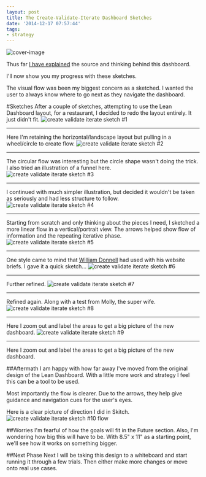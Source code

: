 ```yaml
---
layout: post
title: The Create-Validate-Iterate Dashboard Sketches
date: '2014-12-17 07:57:44'
tags:
- strategy
---
```


![cover-image](/content/images/2014/12/9-create-validate-iterate-sketch.jpg)

Thus far [I have explained](http://blog.chancesmith.org/iterating-off-of-ash-mauryas-lean-dashboard/) the source and thinking behind this dashboard.

I'll now show you my progress with these sketches.

The visual flow was been my biggest concern as a sketched. I wanted the user to always know where to go next as they navigate the dashboard.

#Sketches
After a couple of sketches, attempting to use the Lean Dashboard layout, for a restaurant, I decided to redo the layout entirely. It just didn't fit.
![create validate iterate sketch #1](/content/images/2014/12/1-create-validate-iterate-sketch.jpg)
<hr/>

Here I'm retaining the horizontal/landscape layout but pulling in a wheel/circle to create flow.
![create validate iterate sketch #2](/content/images/2014/12/2-create-validate-iterate-sketch.jpg)
<hr/>

The circular flow was interesting but the circle shape wasn't doing the trick. I also tried an illustration of a funnel here.
![create validate iterate sketch #3](/content/images/2014/12/3-create-validate-iterate-sketch.jpg)
<hr/>

I continued with much simpler illustration, but decided it wouldn't be taken as seriously and had less structure to follow.
![create validate iterate sketch #4](/content/images/2014/12/4-create-validate-iterate-sketch.jpg)
<hr/>

Starting from scratch and only thinking about the pieces I need, I sketched a more linear flow in a vertical/portrait view. The arrows helped show flow of information and the repeating iterative phase.
![create validate iterate sketch #5](/content/images/2014/12/5-create-validate-iterate-sketch.jpg)
<hr/>

One style came to mind that [William Donnell](http://sodiumhalogen.com) had used with his website briefs. I gave it a quick sketch...
![create validate iterate sketch #6](/content/images/2014/12/6-create-validate-iterate-sketch.jpg)
<hr/>

Further refined.
![create validate iterate sketch #7](/content/images/2014/12/7-create-validate-iterate-sketch.jpg)
<hr/>

Refined again. Along with a test from Molly, the super wife.
![create validate iterate sketch #8](/content/images/2014/12/8-create-validate-iterate-sketch.jpg)
<hr/>

Here I zoom out and label the areas to get a big picture of the new dashboard.
![create validate iterate sketch #9](/content/images/2014/12/9-create-validate-iterate-sketch.jpg)
<hr/>

Here I zoom out and label the areas to get a big picture of the new dashboard.


##Aftermath
I am happy with how far away I've moved from the original design of the Lean Dashboard. With a little more work and strategy I feel this can be a tool to be used.

Most importantly the flow is clearer. Due to the arrows, they help give guidance and navigation cues for the user's eyes. 

Here is a clear picture of direction I did in Skitch.
![create validate iterate sketch #10 flow](/content/images/2014/12/10-create-validate-iterate-sketch-flow.png)

##Worries
I'm fearful of how the goals will fit in the Future section. Also, I'm wondering how big this will have to be. With 8.5" x 11" as a starting point, we'll see how it works on something bigger.

##Next Phase
Next I will be taking this design to a whiteboard and start running it through a few trials. Then either make more changes or move onto real use cases.
